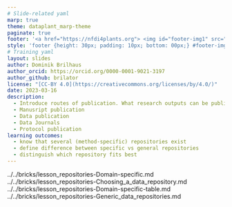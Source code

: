 ```yaml
---
# Slide-related yaml
marp: true
theme: dataplant_marp-theme
paginate: true
footer: '<a href="https://nfdi4plants.org"> <img id="footer-img1" src="../../images/_logos/DataPLANT/DataPLANT_logo_square_bg_transparent.svg"></a> <a href="https://creativecommons.org/licenses/by/4.0/"><img id="footer-img2" src="../../images/_logos/CreativeCommons/by.svg"> </a>'
style: 'footer {height: 30px; padding: 10px; bottom: 00px;} #footer-img1 {height: 30px; padding-left: 0px;} #footer-img2 {height: 20px; padding-left: 20px; opacity: 0.5;}'
# Training yaml
layout: slides
author: Dominik Brilhaus
author_orcid: https://orcid.org/0000-0001-9021-3197
author_github: brilator
license: "[CC-BY 4.0](https://creativecommons.org/licenses/by/4.0/)"
date: 2023-03-16
description:
  - Introduce routes of publication. What research outputs can be published and how.
  - Manusript publication
  - Data publication
  - Data Journals
  - Protocol publication
learning outcomes:
  - know that several (method-specific) repositories exist
  - define difference between specific vs general repositories
  - distinguish which repository fits best 
---
```


../../bricks/lesson_repositories-Domain-specific.md
../../bricks/lesson_repositories-Choosing_a_data_repository.md
../../bricks/lesson_repositories-Domain-specific-table.md
../../bricks/lesson_repositories-Generic_data_repositories.md
